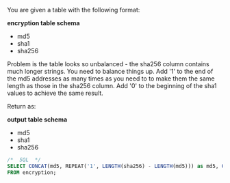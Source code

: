 
You are given a table with the following format:

**encryption table schema**

- md5
- sha1
- sha256

Problem is the table looks so unbalanced - the sha256 column contains much longer strings. You need to balance things up. Add '1' to the end of the md5 addresses as many times as you need to to make them the same length as those in the sha256 column. Add '0' to the beginning of the sha1 values to achieve the same result.

Return as:

**output table schema**

- md5
- sha1
- sha256

```sql
/*  SQL  */
SELECT CONCAT(md5, REPEAT('1', LENGTH(sha256) - LENGTH(md5))) as md5, CONCAT(REPEAT('0', LENGTH(sha256)- LENGTH(sha1)), sha1) as sha1, sha256
FROM encryption;
```